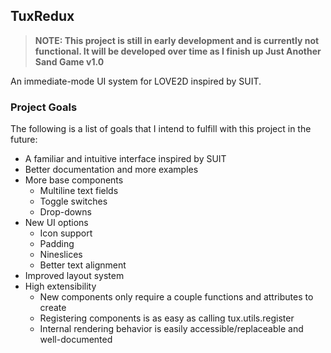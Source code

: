 ## TuxRedux

> **NOTE: This project is still in early development and is currently not functional. It will be developed over time as I finish up Just Another Sand Game v1.0**

An immediate-mode UI system for LOVE2D inspired by SUIT.

### Project Goals

The following is a list of goals that I intend to fulfill with this project in the future:

*   A familiar and intuitive interface inspired by SUIT
*   Better documentation and more examples
*   More base components
    *   Multiline text fields
    *   Toggle switches
    *   Drop-downs
*   New UI options
    *   Icon support
    *   Padding
    *   Nineslices
    *   Better text alignment
*   Improved layout system
*   High extensibility
    *   New components only require a couple functions and attributes to create
    *   Registering components is as easy as calling tux.utils.register
    *   Internal rendering behavior is easily accessible/replaceable and well-documented
